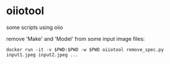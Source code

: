 # oiiotool
some scripts using oiio

remove 'Make' and 'Model' from some input image files:
```
docker run -it -v $PWD:$PWD -w $PWD oiiotool remove_spec.py input1.jpeg input2.jpeg ...
```